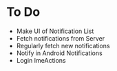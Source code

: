 # To Do

- Make UI of Notification List
- Fetch notifications from Server
- Regularly fetch new notifications
- Notify in Android Notifications
- Login ImeActions